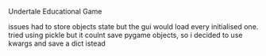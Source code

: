 Undertale Educational Game

issues
had to store objects state but the gui would load every initialised one. tried using pickle but it coulnt save pygame objects, so i decided to use kwargs and save a dict istead
